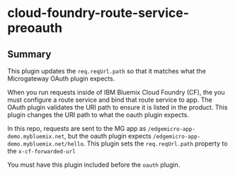 # cloud-foundry-route-service-preoauth

## Summary
This plugin updates the `req.reqUrl.path` so that it matches what the Microgateway OAuth plugin expects.

When you run requests inside of IBM Bluemix Cloud Foundry (CF), the you must configure a route service and bind that route service to app.  The OAuth plugin validates the URI path to ensure it is listed in the product.  This plugin changes the URI path to what the oauth plugin expects.  

In this repo, requests are sent to the MG app as `/edgemicro-app-demo.mybluemix.net`, but the oauth plugin expects `/edgemicro-app-demo.mybluemix.net/hello`.  This plugin sets the `req.reqUrl.path` property to the `x-cf-forwarded-url`

You must have this plugin included before the `oauth` plugin.  
